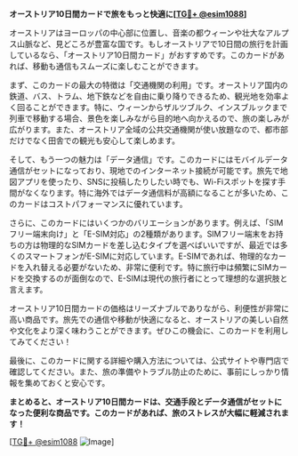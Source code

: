 **オーストリア10日間カードで旅をもっと快適に[[TG💪+ @esim1088](https://t.me/s/esim1088)]**

オーストリアはヨーロッパの中心部に位置し、音楽の都ウィーンや壮大なアルプス山脈など、見どころが豊富な国です。もしオーストリアで10日間の旅行を計画しているなら、「オーストリア10日間カード」がおすすめです。このカードがあれば、移動も通信もスムーズに楽しむことができます。

まず、このカードの最大の特徴は「交通機関の利用」です。オーストリア国内の鉄道、バス、トラム、地下鉄などを自由に乗り降りできるため、観光地を効率よく回ることができます。特に、ウィーンからザルツブルク、インスブルックまで列車で移動する場合、景色を楽しみながら目的地へ向かえるので、旅の楽しみが広がります。また、オーストリア全域の公共交通機関が使い放題なので、都市部だけでなく田舎での観光も安心して楽しめます。

そして、もう一つの魅力は「データ通信」です。このカードにはモバイルデータ通信がセットになっており、現地でのインターネット接続が可能です。旅先で地図アプリを使ったり、SNSに投稿したりしたい時でも、Wi-Fiスポットを探す手間がなくなります。特に海外ではデータ通信料が高額になることが多いため、このカードはコストパフォーマンスに優れています。

さらに、このカードにはいくつかのバリエーションがあります。例えば、「SIMフリー端末向け」と「E-SIM対応」の2種類があります。SIMフリー端末をお持ちの方は物理的なSIMカードを差し込むタイプを選べばいいですが、最近では多くのスマートフォンがE-SIMに対応しています。E-SIMであれば、物理的なカードを入れ替える必要がないため、非常に便利です。特に旅行中は頻繁にSIMカードを交換するのが面倒なので、E-SIMは現代の旅行者にとって理想的な選択肢と言えます。

オーストリア10日間カードの価格はリーズナブルでありながら、利便性が非常に高い商品です。旅先での通信や移動が快適になると、オーストリアの美しい自然や文化をより深く味わうことができます。ぜひこの機会に、このカードを利用してみてください！

最後に、このカードに関する詳細や購入方法については、公式サイトや専門店で確認してください。また、旅の準備やトラブル防止のために、事前にしっかり情報を集めておくと安心です。

**まとめると、オーストリア10日間カードは、交通手段とデータ通信がセットになった便利な商品です。このカードがあれば、旅のストレスが大幅に軽減されます！**

[[TG💪+ @esim1088](https://t.me/s/esim1088) ![Image](https://i.postimg.cc/Y0z9fWf4/image.png)]
